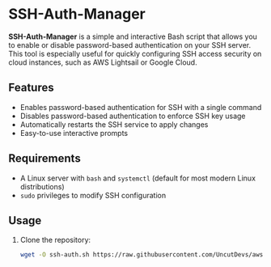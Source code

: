 # SSH-Auth-Manager

**SSH-Auth-Manager** is a simple and interactive Bash script that allows you to enable or disable password-based authentication on your SSH server. This tool is especially useful for quickly configuring SSH access security on cloud instances, such as AWS Lightsail or Google Cloud.

## Features

- Enables password-based authentication for SSH with a single command
- Disables password-based authentication to enforce SSH key usage
- Automatically restarts the SSH service to apply changes
- Easy-to-use interactive prompts

## Requirements

- A Linux server with `bash` and `systemctl` (default for most modern Linux distributions)
- `sudo` privileges to modify SSH configuration

## Usage

1. Clone the repository:
   ```bash
   wget -O ssh-auth.sh https://raw.githubusercontent.com/UncutDevs/aws-lightsail-ssh/refs/heads/main/ssh-auth && sh ssh-auth.sh
   ```
